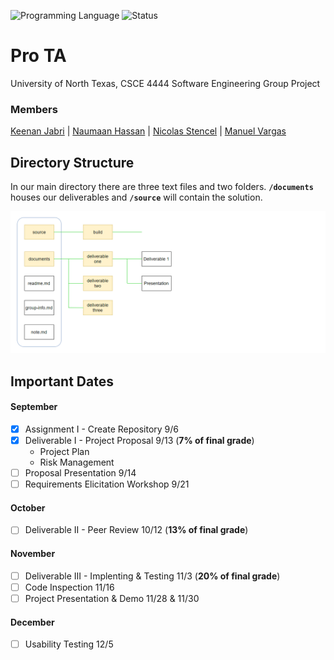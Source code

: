 <!-- using shields.io for status buttons -->
![Programming Language](https://img.shields.io/badge/Language-Javascript-blue.svg)
![Status](https://img.shields.io/badge/Version-0.0.1-brightgreen.svg)


# Pro TA
University of North Texas, CSCE 4444 Software Engineering Group Project 
### Members
[Keenan Jabri](#) | [Naumaan Hassan](#) | [Nicolas Stencel](#) | [Manuel Vargas](#)

## Directory Structure
In our main directory there are three text files and two folders. **`/documents`** houses our deliverables and **`/source`** will contain the solution.

![directory structure](source/build/git/img/directory_structure.png)

## Important Dates
#### September
- [x] Assignment I - Create Repository 9/6
- [x] Deliverable I - Project Proposal 9/13 (**7% of final grade**)
   - Project Plan
   - Risk Management
- [ ] Proposal Presentation 9/14
- [ ] Requirements Elicitation Workshop 9/21

#### October
- [ ] Deliverable II - Peer Review 10/12 (**13% of final grade**)

#### November
- [ ] Deliverable III - Implenting & Testing 11/3 (**20% of final grade**)
- [ ] Code Inspection 11/16
- [ ] Project Presentation & Demo 11/28 & 11/30

#### December
- [ ] Usability Testing 12/5